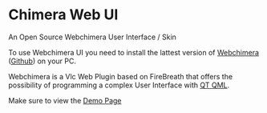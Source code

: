 Chimera Web UI
==============

An Open Source Webchimera User Interface / Skin

To use Webchimera UI you need to install the lattest version of <a href="http://sourceforge.net/projects/webchimera/" target="_blank">Webchimera</a> (<a href="https://github.com/RSATom/WebChimera" target="_blank">Github</a>) on your PC.

Webchimera is a Vlc Web Plugin based on FireBreath that offers the possibility of programming a complex User Interface with <a href="http://qt-project.org/doc/qt-5/qtqml-index.html" target="_blank">QT QML</a>.

Make sure to view the <a href="http://jaruba.github.io/WebchimeraUI/" target="_blank">Demo Page</a>
